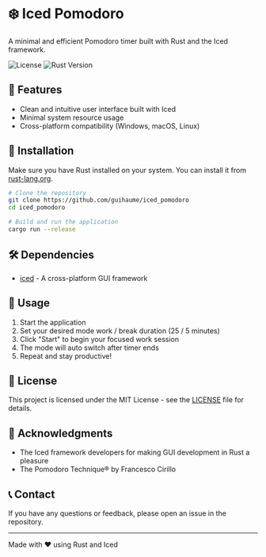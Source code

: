 # ❄️ Iced Pomodoro

A minimal and efficient Pomodoro timer built with Rust and the Iced framework.

![License](https://img.shields.io/badge/license-MIT-blue.svg)
![Rust Version](https://img.shields.io/badge/rust-stable-brightgreen.svg)



## 🎯 Features

- Clean and intuitive user interface built with Iced
- Minimal system resource usage
- Cross-platform compatibility (Windows, macOS, Linux)

## 🚀 Installation

Make sure you have Rust installed on your system. You can install it from [rust-lang.org](https://rust-lang.org).

```bash
# Clone the repository
git clone https://github.com/guihaume/iced_pomodoro
cd iced_pomodoro

# Build and run the application
cargo run --release
```

## 🛠️ Dependencies

- [iced](https://github.com/iced-rs/iced) - A cross-platform GUI framework

## 📖 Usage

1. Start the application
2. Set your desired mode work / break duration (25 / 5 minutes)
3. Click "Start" to begin your focused work session
4. The mode will auto switch after timer ends
5. Repeat and stay productive!

## 📝 License

This project is licensed under the MIT License - see the [LICENSE](LICENSE) file for details.

## 🙏 Acknowledgments

- The Iced framework developers for making GUI development in Rust a pleasure
- The Pomodoro Technique® by Francesco Cirillo

## 📞 Contact

If you have any questions or feedback, please open an issue in the repository.

---
Made with ❤️ using Rust and Iced
